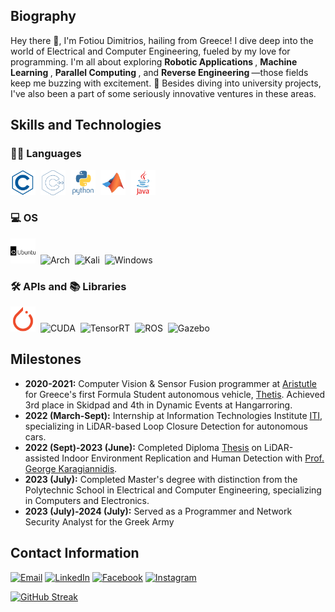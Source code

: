 ## Biography
Hey there 👋, I'm Fotiou Dimitrios, hailing from Greece! I dive deep into the world of Electrical and Computer Engineering, fueled by my love for programming. I'm all about exploring <b>Robotic Applications </b>, <b> Machine Learning </b>, <b> Parallel Computing </b>, and <b> Reverse Engineering </b>—those fields keep me buzzing with excitement. 🚀 Besides diving into university projects, I've also been a part of some seriously innovative ventures in these areas.

## Skills and Technologies
### 👨‍💻 Languages
<div>
  <img src="https://github.com/devicons/devicon/blob/master/icons/c/c-line.svg" title="C" alt="C" width="40" height="40"/>&nbsp;
  <img src="https://github.com/devicons/devicon/blob/master/icons/cplusplus/cplusplus-line.svg" title="Cpp" alt="Cpp" width="40" height="40"/>&nbsp;
  <img src="https://github.com/devicons/devicon/blob/master/icons/python/python-original-wordmark.svg" title="Python" alt="Python" width="40" height="40"/>&nbsp;
  <img src="https://github.com/devicons/devicon/blob/master/icons/matlab/matlab-original.svg" title="Matlab" alt="Matlab" width="40" height="40"/>&nbsp;
  <img src="https://github.com/devicons/devicon/blob/master/icons/java/java-original-wordmark.svg" title="Java" alt="Java" width="40" height="40"/>&nbsp;
</div>

### 💻 OS
<div>
  <img src="https://github.com/devicons/devicon/blob/master/icons/ubuntu/ubuntu-plain-wordmark.svg" title="Ubuntu" alt="Ubuntu" width="40" height="40"/>&nbsp;
  <img src="https://drive.google.com/uc?id=1H6Ut8wouqt_jtH7nkCTaoghZWlckV9cD" title="Arch" alt="Arch" width="40" height="40"/>&nbsp;
  <img src="https://drive.google.com/uc?id=1J1n5p-nHoQXnePoepQhAyeP92Trxt9HG" title="Kali" alt="Kali" width="40" height="40"/>&nbsp;
  <img src="https://drive.google.com/uc?id=1XkQY95_F3tmkl1yvl_qJBgnhDQeFVDNo" title="Windows" alt="Windows" width="40" height="40"/>&nbsp;
</div>


### 🛠️ APIs and 📚 Libraries
<div>
  <img src="https://github.com/devicons/devicon/blob/master/icons/pytorch/pytorch-original.svg" title="Pytorch" alt="Pytorch" width="40" height="40"/>&nbsp;
  <img src="https://drive.google.com/uc?id=1ukPGmIMl519ErKzLsaQrPw9_LsJXNS7d" title="CUDA" alt="CUDA" width="40" height="40"/>&nbsp;
  <img src="https://drive.google.com/uc?id=1BWEtgIZ6Uwj_t66RaHqNS7QO0KSTsMT_" title="TensorRT" alt="TensorRT" width="40" height="40"/>&nbsp;
  <img src="https://drive.google.com/uc?id=1sMS47BnVk6amfMAwS4_Z7SNrvL_hcqu7" title="ROS" alt="ROS" width="60" height="40"/>&nbsp;
  <img src="https://drive.google.com/uc?id=1IYvu9NG3bl7uUMLKaieBsQ0F8UngfZvt" title="Gazebo" alt="Gazebo" width="40" height="40"/>&nbsp;
</div>

## Milestones

- **2020-2021:** Computer Vision & Sensor Fusion programmer at [Aristutle](https://www.aristurtle.gr/) for Greece's first Formula Student autonomous vehicle, [Thetis](https://www.aristurtle.gr/thetisdv/). Achieved 3rd place in Skidpad and 4th in Dynamic Events at Hangarroring.
- **2022 (March-Sept):** Internship at Information Technologies Institute [ITI](https://www.iti.gr/iti/en/home/), specializing in LiDAR-based Loop Closure Detection for autonomous cars.
- **2022 (Sept)-2023 (June):** Completed Diploma [Thesis](https://drive.google.com/file/d/1bU3LGlbmP9Ni8-itYjfeBEJv9t3pE1vR/view?pli=1) on LiDAR-assisted Indoor Environment Replication and Human Detection with [Prof. George Karagiannidis](https://scholar.google.com/citations?user=7FZ1r94AAAAJ).
- **2023 (July):** Completed Master's degree with distinction from the Polytechnic School in Electrical and Computer Engineering, specializing in Computers and Electronics.
- **2023 (July)-2024 (July):** Served as a Programmer and Network Security Analyst for the Greek Army

## Contact Information
[![Email](https://img.shields.io/badge/Email-D14836?style=for-the-badge&logo=gmail&logoColor=white)](mailto:fotiou.dimitris3@gmail.com) 
[![LinkedIn](https://img.shields.io/badge/LinkedIn-0077B5?style=for-the-badge&logo=linkedin&logoColor=white)](https://gr.linkedin.com/in/dimitrios-fotiou-a74200189?trk=people-guest_people_search-card) 
[![Facebook](https://img.shields.io/badge/Facebook-1877F2?style=for-the-badge&logo=facebook&logoColor=white)](https://www.facebook.com/fotiou3) 
[![Instagram](https://img.shields.io/badge/Instagram-E4405F?style=for-the-badge&logo=instagram&logoColor=white)](https://www.instagram.com/dimitrisfwtiou/)

[![GitHub Streak](http://github-readme-streak-stats.herokuapp.com?user=dimfot3&theme=dark&background=000000)](https://git.io/streak-stats)
